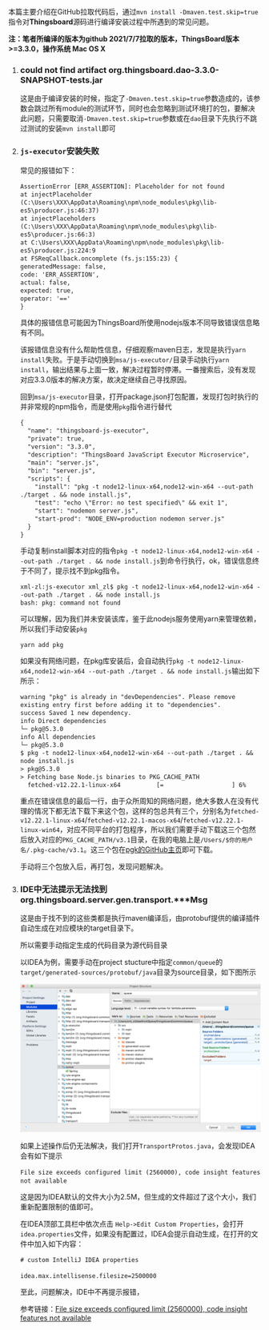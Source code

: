 本篇主要介绍在GitHub拉取代码后，通过`mvn install -Dmaven.test.skip=true`指令对**Thingsboard**源码进行编译安装过程中所遇到的常见问题。

**注：笔者所编译的版本为github 2021/7/7拉取的版本，ThingsBoard版本>=3.3.0，操作系统 Mac OS X**

1. ### could not find artifact org.thingsboard.dao-3.3.0-SNAPSHOT-tests.jar

   这是由于编译安装的时候，指定了`-Dmaven.test.skip=true`参数造成的，该参数会跳过所有module的测试环节，同时也会忽略到测试环境打的包，要解决此问题，只需要取消`-Dmaven.test.skip=true`参数或在`dao`目录下先执行不跳过测试的安装`mvn install`即可

2. ### `js-executor`安装失败

   常见的报错如下：

   ```
   AssertionError [ERR_ASSERTION]: Placeholder for not found
   at injectPlaceholder (C:\Users\XXX\AppData\Roaming\npm\node_modules\pkg\lib-es5\producer.js:46:37)
   at injectPlaceholders (C:\Users\XXX\AppData\Roaming\npm\node_modules\pkg\lib-es5\producer.js:66:3)
   at C:\Users\XXX\AppData\Roaming\npm\node_modules\pkg\lib-es5\producer.js:224:9
   at FSReqCallback.oncomplete (fs.js:155:23) {
   generatedMessage: false,
   code: 'ERR_ASSERTION',
   actual: false,
   expected: true,
   operator: '=='
   }
   ```

   具体的报错信息可能因为ThingsBoard所使用nodejs版本不同导致错误信息略有不同。

   该报错信息没有什么帮助性信息，仔细观察maven日志，发现是执行`yarn install`失败。于是手动切换到`msa/js-executor/`目录手动执行`yarn install`，输出结果与上面一致，解决过程暂时停滞。一番搜索后，没有发现对应3.3.0版本的解决方案，故决定继续自己寻找原因。

   回到`msa/js-executor`目录，打开package.json打包配置，发现打包时执行的并非常规的npm指令，而是使用`pkg`指令进行替代

   ```
   {
     "name": "thingsboard-js-executor",
     "private": true,
     "version": "3.3.0",
     "description": "ThingsBoard JavaScript Executor Microservice",
     "main": "server.js",
     "bin": "server.js",
     "scripts": {
       "install": "pkg -t node12-linux-x64,node12-win-x64 --out-path ./target . && node install.js",
       "test": "echo \"Error: no test specified\" && exit 1",
       "start": "nodemon server.js",
       "start-prod": "NODE_ENV=production nodemon server.js"
     }
   }
   ```

   手动复制install脚本对应的指令`pkg -t node12-linux-x64,node12-win-x64 --out-path ./target . && node install.js`到命令行执行，ok，错误信息终于不同了，提示找不到pkg指令。

   ```
   xml-zl:js-executor xml_zl$ pkg -t node12-linux-x64,node12-win-x64 --out-path ./target . && node install.js
   bash: pkg: command not found
   ```

   可以理解，因为我们并未安装该库，鉴于此nodejs服务使用yarn来管理依赖，所以我们手动安装`pkg`

   ```
   yarn add pkg
   ```

   如果没有网络问题，在pkg库安装后，会自动执行`pkg -t node12-linux-x64,node12-win-x64 --out-path ./target . && node install.js`输出如下所示：

   ```
   warning "pkg" is already in "devDependencies". Please remove existing entry first before adding it to "dependencies".
   success Saved 1 new dependency.
   info Direct dependencies
   └─ pkg@5.3.0
   info All dependencies
   └─ pkg@5.3.0
   $ pkg -t node12-linux-x64,node12-win-x64 --out-path ./target . && node install.js
   > pkg@5.3.0
   > Fetching base Node.js binaries to PKG_CACHE_PATH
     fetched-v12.22.1-linux-x64          [=                   ] 6%
   ```

   重点在错误信息的最后一行，由于众所周知的网络问题，绝大多数人在没有代理的情况下都无法下载下来这个包，这样的包总共有三个，分别名为`fetched-v12.22.1-linux-x64`/`fetched-v12.22.1-macos-x64`/`fetched-v12.22.1-linux-win64`，对应不同平台的打包程序，所以我们需要手动下载这三个包然后放入对应的`PKG_CACHE_PATH/v3.1`目录，在我的电脑上是`/Users/$你的用户名/.pkg-cache/v3.1`。这三个包在[pgk的GitHub主页](https://github.com/vercel/pkg-fetch/releases)即可下载。

   手动将三个包放入后，再打包，发现问题解决。

3. ### IDE中无法提示无法找到org.thingsboard.server.gen.transport.***Msg

   这是由于找不到的这些类都是执行maven编译后，由protobuf提供的编译插件自动生成在对应模块的target目录下。

   所以需要手动指定生成的代码目录为源代码目录

   以IDEA为例，需要手动在project stucture中指定`common/queue`的`target/generated-sources/protobuf/java`目录为source目录，如下图所示

   <img src="https://github.com/scybZhangliang/thingsboard_guide/blob/master/img/spec_source.png"/>

   如果上述操作后仍无法解决，我们打开`TransportProtos.java`，会发现IDEA会有如下提示

   `File size exceeds configured limit (2560000), code insight features not available`

   这是因为IDEA默认的文件大小为2.5M，但生成的文件超过了这个大小，我们重新配置限制的值即可。

   在IDEA顶部工具栏中依次点击 `Help->Edit Custom Properties`，会打开`idea.properties`文件，如果没有配置过，IDEA会提示自动生成，在打开的文件中加入如下内容：

   ```
   # custom IntelliJ IDEA properties
   
   idea.max.intellisense.filesize=2500000
   ```

   至此，问题解决，IDE中不再提示报错，

   参考链接：[File size exceeds configured limit (2560000), code insight features not available](https://stackoverflow.com/questions/23057988/file-size-exceeds-configured-limit-2560000-code-insight-features-not-availabl)
